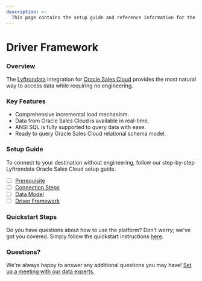 ```yaml
---
description: >-
  This page contains the setup guide and reference information for the Oracle Sales Cloud source connector.
---
```


# Driver Framework

### Overview

The [Lyftrondata](https://www.lyftrondata.com/) integration for [Oracle Sales Cloud](None) provides the most natural way to access data while requiring no engineering.

### Key Features

* Comprehensive incremental load mechanism.
* Data from Oracle Sales Cloud is available in real-time.&#x20;
* ANSI SQL is fully supported to query data with ease.
* Ready to query Oracle Sales Cloud relational schema model.

### Setup Guide

To connect to your destination without engineering, follow our step-by-step Lyftrondata Oracle Sales Cloud setup guide.

* [ ] [Prerequisite](../prerequisite.md)
* [ ] [Connection Steps](../connection-steps.md)
* [ ] [Data Model](../data-model/erd.md)
* [ ] [Driver Framework](../driver-framework/)

### Quickstart Steps

Do you have questions about how to use the platform? Don't worry; we've got you covered. Simply follow the quickstart instructions [here](../driver-framework/README.md).

### Questions? <a href="#questions" id="questions"></a>

We're always happy to answer any additional questions you may have! [Set up a meeting with our data experts.](https://www.lyftrondata.com/book-a-meeting/)


